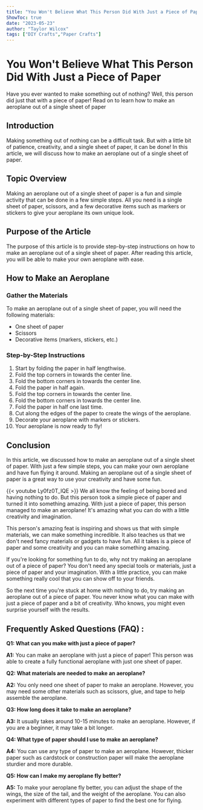 ```yaml
---
title: "You Won't Believe What This Person Did With Just a Piece of Paper - Learn How To Make an Aeroplane!"
ShowToc: true 
date: "2023-05-23"
author: "Taylor Wilcox" 
tags: ["DIY Crafts","Paper Crafts"]
---
```

# You Won't Believe What This Person Did With Just a Piece of Paper

Have you ever wanted to make something out of nothing? Well, this person did just that with a piece of paper! Read on to learn how to make an aeroplane out of a single sheet of paper

## Introduction

Making something out of nothing can be a difficult task. But with a little bit of patience, creativity, and a single sheet of paper, it can be done! In this article, we will discuss how to make an aeroplane out of a single sheet of paper.

## Topic Overview

Making an aeroplane out of a single sheet of paper is a fun and simple activity that can be done in a few simple steps. All you need is a single sheet of paper, scissors, and a few decorative items such as markers or stickers to give your aeroplane its own unique look.

## Purpose of the Article

The purpose of this article is to provide step-by-step instructions on how to make an aeroplane out of a single sheet of paper. After reading this article, you will be able to make your own aeroplane with ease.

## How to Make an Aeroplane

### Gather the Materials

To make an aeroplane out of a single sheet of paper, you will need the following materials:

- One sheet of paper
- Scissors
- Decorative items (markers, stickers, etc.)

### Step-by-Step Instructions

1. Start by folding the paper in half lengthwise.
2. Fold the top corners in towards the center line.
3. Fold the bottom corners in towards the center line.
4. Fold the paper in half again.
5. Fold the top corners in towards the center line.
6. Fold the bottom corners in towards the center line.
7. Fold the paper in half one last time.
8. Cut along the edges of the paper to create the wings of the aeroplane.
9. Decorate your aeroplane with markers or stickers.
10. Your aeroplane is now ready to fly!

## Conclusion 

In this article, we discussed how to make an aeroplane out of a single sheet of paper. With just a few simple steps, you can make your own aeroplane and have fun flying it around. Making an aeroplane out of a single sheet of paper is a great way to use your creativity and have some fun.

{{< youtube Ly0fz0T_lQE >}} 
We all know the feeling of being bored and having nothing to do. But this person took a simple piece of paper and turned it into something amazing. With just a piece of paper, this person managed to make an aeroplane! It's amazing what you can do with a little creativity and imagination.

This person's amazing feat is inspiring and shows us that with simple materials, we can make something incredible. It also teaches us that we don't need fancy materials or gadgets to have fun. All it takes is a piece of paper and some creativity and you can make something amazing.

If you're looking for something fun to do, why not try making an aeroplane out of a piece of paper? You don't need any special tools or materials, just a piece of paper and your imagination. With a little practice, you can make something really cool that you can show off to your friends.

So the next time you're stuck at home with nothing to do, try making an aeroplane out of a piece of paper. You never know what you can make with just a piece of paper and a bit of creativity. Who knows, you might even surprise yourself with the results.

## Frequently Asked Questions (FAQ) :
**Q1: What can you make with just a piece of paper?**

**A1:** You can make an aeroplane with just a piece of paper! This person was able to create a fully functional aeroplane with just one sheet of paper.

**Q2: What materials are needed to make an aeroplane?**

**A2:** You only need one sheet of paper to make an aeroplane. However, you may need some other materials such as scissors, glue, and tape to help assemble the aeroplane.

**Q3: How long does it take to make an aeroplane?**

**A3:** It usually takes around 10-15 minutes to make an aeroplane. However, if you are a beginner, it may take a bit longer.

**Q4: What type of paper should I use to make an aeroplane?**

**A4:** You can use any type of paper to make an aeroplane. However, thicker paper such as cardstock or construction paper will make the aeroplane sturdier and more durable.

**Q5: How can I make my aeroplane fly better?**

**A5:** To make your aeroplane fly better, you can adjust the shape of the wings, the size of the tail, and the weight of the aeroplane. You can also experiment with different types of paper to find the best one for flying.



